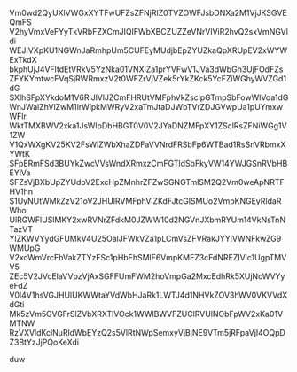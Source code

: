 Vm0wd2QyUXlVWGxXYTFwUFZsZFNjRlZ0TVZOWFJsbDNXa2M1VjJKSGVEQmFS
V2hyVmxVeFYyTkVRbFZXCmJIQlFWbXBCZUZZeVNrVlViR2hvQ2sxVmNGVldi
WEJIVXpKU1NGWnJaRmhpUm5CUFEyMUdjbEpZYUZkaQpXRUpEV2xWYWExTkdX
bkphUjJ4VFltdEtVRkV5YzNka01VNXlZa1prYVFwV1JVa3dWbGh3UjFOdFZs
ZFYKYmtwcFVqSjRWRmxzV2t0WFZrVjVZek5rYkZKck5YcFZiWGhyWVZGd1dG
SXlhSFpXYkdoM1V6RlJlVlJZCmFHRUtVMFphVkZsclpGTmpSbFowWlVoa1dG
WnJWalZhVlZwM1lrWlpkMWRyV2xaTmJtaDJWbTVrZDJGVwpUa1pUYmxwWFlr
WktTMXBWV2xka1JsWlpDbHBGT0V0V2JYaDNZMFpXY1ZSclRsZFNiWGg1V1ZW
V1QxWXgKV25KV2FsWlZWbXhaZDFaVVNrdFRSbFp6WTBad1RsSnVRbmxXYWtK
SFpERmFSd3BUYkZwcVVsWndXRmxzCmFGTldSbFkyVW14YWJGSnRVbHBEYlVa
SFZsVjBXbUpZYUdoV2ExcHpZMnhrZFZwSGNGTmlSM2Q2Vm0weApNRTFHV1hn
S1UyNUtWMkZzV21oV2JHUlRVMFphVlZKdFJtcGlSMUo2VmpKNGEyRldaRWho
UlRGWFlUSlMKY2xwRVNrZFdkM0JZWW10d2NGVnJXbmRYUm14VkNsTnNTazVT
YlZKWVYydGFUMkV4U25OalJFWkVZa1pLCmVsZFVRakJYYlVWNFkwZG9WMUpG
V2xoWmVrcEhVakZTYzFSc1pHbFhSMlF6VmpKMFZ3cFdNREZIVlc1UgpTMVV5
ZEc5V2JVcElaVVpzVjAxSGFFUmFWM2hoVmpGa2MxcEdhRk5XUjNoWVYyeFdZ
V0l4V1hsVGJHUlUKWWtaYVdWbHJaRk1LWTJ4d1NHVkZOV3hWV0VKVVdXdGti
Mk5zVm5GVGFrSlZVbXRXTlVOck1WWlBWVFZUClRVUlNObFpWV2xKa01VMTNW
RzVXVldKclNuRldWbEYzQ2s5VlRtNWpSemxyVjBjNE9VTm5jRFpaVjI4OQpD
Z3BtYzJjPQoKeXdi

duw